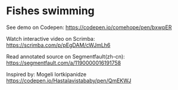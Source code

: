 # Fishes swimming

See demo on Codepen: https://codepen.io/comehope/pen/bxwpER

Watch interactive video on Scrimba: https://scrimba.com/p/pEgDAM/cWJmLh6

Read annotated source on Segmentfault(zh-cn): https://segmentfault.com/a/1190000016191758

Inspired by: Mogeli lortkipanidze https://codepen.io/Hastalavistababy/pen/QmEKWJ

